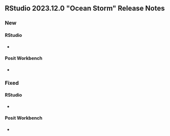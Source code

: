 ## RStudio 2023.12.0 "Ocean Storm" Release Notes

### New
#### RStudio
-

#### Posit Workbench
-

### Fixed
#### RStudio
-

#### Posit Workbench
-

